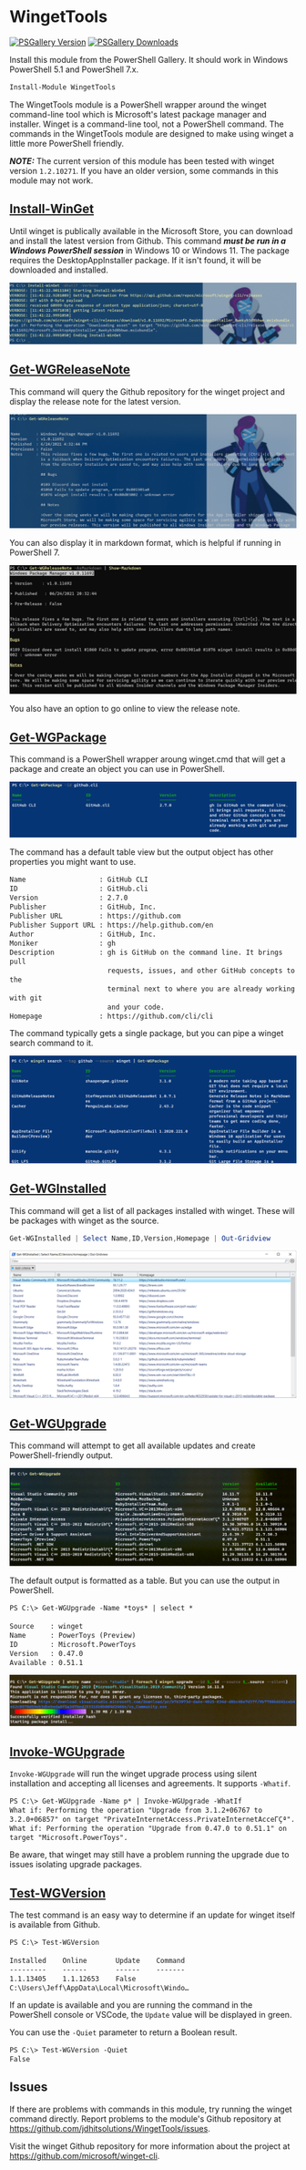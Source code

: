 # WingetTools

[![PSGallery Version](https://img.shields.io/powershellgallery/v/WingetTools.png?style=for-the-badge&label=PowerShell%20Gallery)](https://www.powershellgallery.com/packages/WingetTools/) [![PSGallery Downloads](https://img.shields.io/powershellgallery/dt/WingetTools.png?style=for-the-badge&label=Downloads)](https://www.powershellgallery.com/packages/WingetTools/)

Install this module from the PowerShell Gallery. It should work in Windows PowerShell 5.1 and PowerShell 7.x.

```powershell
Install-Module WingetTools
```

The WingetTools module is a PowerShell wrapper around the winget command-line tool which is Microsoft's latest package manager and installer. Winget is a command-line tool, not a PowerShell command. The commands in the WingetTools module are designed to make using winget a little more PowerShell friendly.

__*NOTE:*__ The current version of this module has been tested with winget version `1.2.10271`. If you have an older version, some commands in this module may not work.

## [Install-WinGet](docs/Install-Winget.md)

Until winget is publically available in the Microsoft Store, you can download and install the latest version from Github. This command __*must be run in a Windows PowerShell session*__ in Windows 10 or Windows 11. The package requires the DesktopAppInstaller package. If it isn't found, it will be downloaded and installed.

![install winget](images/install-winget.png)

## [Get-WGReleaseNote](docs/Get-WGReleaseNote.md)

This command will query the Github repository for the winget project and display the release note for the latest version.

![Get release note](images/get-wgreleasenote.png)

You can also display it in markdown format, which is helpful if running in PowerShell 7.

![release note markdown](images/releasenote-markdown.png)

You also have an option to go online to view the release note.

## [Get-WGPackage](docs/get-WGPackage.md)

This command is a PowerShell wrapper aroung winget.cmd that will get a package and create an object you can use in PowerShell.

![get winget package](images/get-wgpackage-1.png)

The command has a default table view but the output object has other properties you might want to use.

```text
Name                  : GitHub CLI
ID                    : GitHub.cli
Version               : 2.7.0
Publisher             : GitHub, Inc.
Publisher URL         : https://github.com
Publisher Support URL : https://help.github.com/en
Author                : GitHub, Inc.
Moniker               : gh
Description           : gh is GitHub on the command line. It brings pull
                        requests, issues, and other GitHub concepts to the
                        terminal next to where you are already working with git
                        and your code.
Homepage              : https://github.com/cli/cli

```

The command typically gets a single package, but you can pipe a winget search command to it.

![get winget package search](images/get-wgpackage-2.png)

## [Get-WGInstalled](docs/Get-WGInstalled.md)

This command will get a list of all packages installed with winget. These will be packages with winget as the source.

```powershell
Get-WGInstalled | Select Name,ID,Version,Homepage | Out-Gridview
```

![get winget installed](images/get-wginstalled.png)

## [Get-WGUpgrade](docs/Get-WGUpgrade.md)

This command will attempt to get all available updates and create PowerShell-friendly output.

![get-wgupgrade](images/get-wgupgrade.png)

The default output is formatted as a table. But you can use the output in PowerShell.

```dos
PS C:\> Get-WGUpgrade -Name *toys* | select *

Source    : winget
Name      : PowerToys (Preview)
ID        : Microsoft.PowerToys
Version   : 0.47.0
Available : 0.51.1
```

![install upgrade](images/install-upgrade.png)

## [Invoke-WGUpgrade](docs/Invoke-WGUpgrade.md)

`Invoke-WGUpgrade` will run the winget upgrade process using silent installation and accepting all licenses and agreements. It supports `-Whatif`.

```dos
PS C:\> Get-WGUpgrade -Name p* | Invoke-WGUpgrade -WhatIf
What if: Performing the operation "Upgrade from 3.1.2+06767 to 3.2.0+06857" on target "PrivateInternetAccess.PrivateInternetAcceΓÇª".
What if: Performing the operation "Upgrade from 0.47.0 to 0.51.1" on target "Microsoft.PowerToys".
```

Be aware, that winget may still have a problem running the upgrade due to issues isolating upgrade packages.

## [Test-WGVersion](docs/Test-WGVersion.md)

The test command is an easy way to determine if an update for winget itself is available from Github.

```dos
PS C:\> Test-WGVersion

Installed    Online       Update    Command
---------    ------       ------    -------
1.1.13405    1.1.12653    False     C:\Users\Jeff\AppData\Local\Microsoft\Windo…
```

If an update is available and you are running the command in the PowerShell console or VSCode, the `Update` value will be displayed in green.

You can use the `-Quiet` parameter to return a Boolean result.

```dos
PS C:\> Test-WGVersion -Quiet
False
```

## Issues

If there are problems with commands in this module, try running the winget command directly. Report problems to the module's Github repository at <https://github.com/jdhitsolutions/WingetTools/issues>.

Visit the winget Github repository for more information about the project at <https://github.com/microsoft/winget-cli>.
